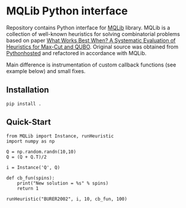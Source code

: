 # MQLib Python interface

Repository contains Python interface for [MQLib](https://github.com/MQLib/MQLib) library.
MQLib is a collection of well-known heuristics for solving combinatorial problems based on paper [What Works Best When? A Systematic Evaluation of Heuristics for Max-Cut and QUBO](https://www.semanticscholar.org/paper/What-Works-Best-When-A-Systematic-Evaluation-of-for-Dunning-Gupta/ab4b91cc3339727fe061cad5d23f4d65c30fb1ce).
Original source was obtained from [Pythonhosted](https://files.pythonhosted.org/packages/a1/8a/6bc95618d24e317988f463e095191a6d33475c820f89ba0c0445a188b0d6/MQLib-0.1.tar.gz) and refactored in accordance with MQLib.

Main difference is instrumentation of custom callback functions (see example below) and small fixes.

## Installation
```
pip install .
```

## Quick-Start
```
from MQLib import Instance, runHeuristic
import numpy as np

Q = np.random.randn(10,10)
Q = (Q + Q.T)/2

i = Instance('Q', Q)

def cb_fun(spins):
    print("New solution = %s" % spins)
    return 1

runHeuristic("BURER2002", i, 10, cb_fun, 100)
```
